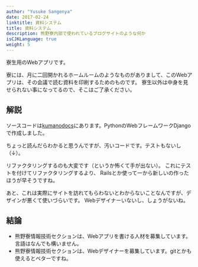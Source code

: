 ```yaml
---
author: "Yusuke Sangenya"
date: 2017-02-24
linktitle: 資料システム
title: 資料システム
description: 熊野寮内部で使われているブログサイトのような何か
isCJKLanguage: true
weight: 5
---
```


寮生用のWebアプリです。

寮には、月に二回開かれるホームルームのようなものがありまして、このWebアプリは、その会議で読む資料を印刷するためのものです。
寮生以外は中身を見せられない事になってるので、そこはご了承ください。

## 解説

ソースコードは[kumanodocs](https://github.com/kumano-dormitory/kumanodocs)にあります。PythonのWebフレームワークDjangoで作成しました。

ちょっと読んだらわかると思うんですが、汚いコードです。テストもないし（↓）。
<script src="http://gist-it.appspot.com/github/kumano-dormitory/kumanodocs/blob/master/document_system/tests.py"></script>
リファクタリングするのも大変です（というか怖くて手が出ない）。
これにテストを付けてリファクタリングするより、 Railsとか使って一から新しいの作ったほうが早そうですね。

あと、これは実際にサイトを訪れてもらわないとわからないことなんですが、デザインが悪くて使いづらいです。
Webデザイナーいないし、しょうがないね。

## 結論

- 熊野寮情報技術セクションは、Webアプリを書ける人材を募集しています。言語はなんでも構いません。
- 熊野寮情報技術セクションは、Webデザイナーを募集しています。gitとかも使えるとベターですね。
